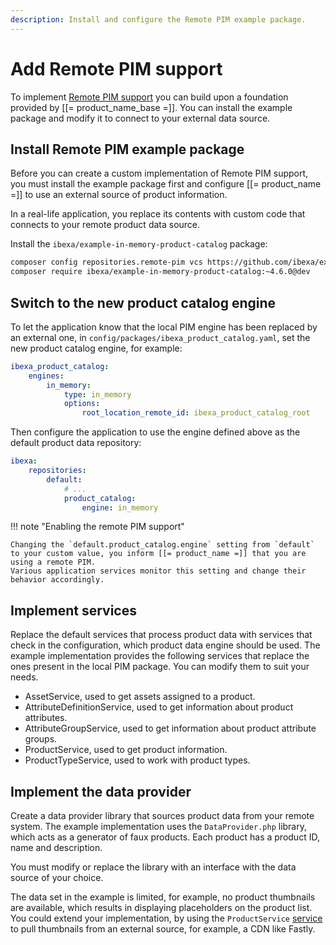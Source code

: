 ```yaml
---
description: Install and configure the Remote PIM example package.
---
```


# Add Remote PIM support

To implement [Remote PIM support](pim_guide.md#remote-pim-support) you can build upon a foundation provided by [[= product_name_base =]].
You can install the example package and modify it to connect to your external data source.

## Install Remote PIM example package

Before you can create a custom implementation of Remote PIM support, you must install the example package first and configure [[= product_name =]] to use an external source of product information.

In a real-life application, you replace its contents with custom code that connects to your remote product data source.

Install the `ibexa/example-in-memory-product-catalog` package:

``` bash
composer config repositories.remote-pim vcs https://github.com/ibexa/example-in-memory-product-catalog
composer require ibexa/example-in-memory-product-catalog:~4.6.0@dev
```

## Switch to the new product catalog engine

To let the application know that the local PIM engine has been replaced by an external one, in `config/packages/ibexa_product_catalog.yaml`, set the new product catalog engine, for example:

``` yaml
ibexa_product_catalog:
    engines:
        in_memory:
            type: in_memory
            options:
                root_location_remote_id: ibexa_product_catalog_root
```

Then configure the application to use the engine defined above as the default product data repository:

``` yaml
ibexa:
    repositories:
        default:
            # ...
            product_catalog:
                engine: in_memory
```

!!! note "Enabling the remote PIM support"

    Changing the `default.product_catalog.engine` setting from `default` to your custom value, you inform [[= product_name =]] that you are using a remote PIM.
    Various application services monitor this setting and change their behavior accordingly.


## Implement services

Replace the default services that process product data with services that check in the configuration, which product data engine should be used.
The example implementation provides the following services that replace the ones present in the local PIM package.
You can modify them to suit your needs.

- AssetService, used to get assets assigned to a product.
- AttributeDefinitionService, used to get information about product attributes.
- AttributeGroupService, used to get information about product attribute groups.
- ProductService, used to get product information.
- ProductTypeService, used to work with product types.

## Implement the data provider

Create a data provider library that sources product data from your remote system.
The example implementation uses the `DataProvider.php` library, which acts as a generator of faux products.
Each product has a product ID, name and description.

You must modify or replace the library with an interface with the data source of your choice.

The data set in the example is limited, for example, no product thumbnails are available, which results in displaying placeholders on the product list.
You could extend your implementation, by using the `ProductService` [service](product_api.md) to pull thumbnails from an external source, for example, a CDN like Fastly.